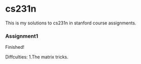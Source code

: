 # cs231n

This is my solutions to cs231n in stanford course assignments.

### Assignment1

Finished!

Diffculties:
1.The matrix tricks.
